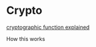 # Crypto

[cryptographic function explained](https://www.synopsys.com/blogs/software-security/cryptographic-hash-functions/)

How this works